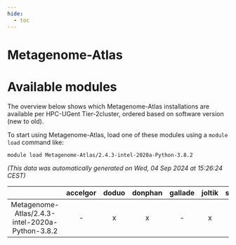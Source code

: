 ```yaml
---
hide:
  - toc
---
```


Metagenome-Atlas
================

# Available modules


The overview below shows which Metagenome-Atlas installations are available per HPC-UGent Tier-2cluster, ordered based on software version (new to old).

To start using Metagenome-Atlas, load one of these modules using a `module load` command like:

```shell
module load Metagenome-Atlas/2.4.3-intel-2020a-Python-3.8.2
```

*(This data was automatically generated on Wed, 04 Sep 2024 at 15:26:24 CEST)*  

| |accelgor|doduo|donphan|gallade|joltik|shinx|skitty|
| :---: | :---: | :---: | :---: | :---: | :---: | :---: | :---: |
|Metagenome-Atlas/2.4.3-intel-2020a-Python-3.8.2|-|x|x|-|x|-|x|
